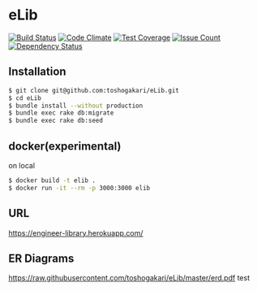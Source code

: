 # eLib

[![Build Status](https://travis-ci.org/toshogakari/eLib.svg)](https://travis-ci.org/toshogakari/eLib)
[![Code Climate](https://codeclimate.com/github/toshogakari/eLib/badges/gpa.svg)](https://codeclimate.com/github/toshogakari/eLib)
[![Test Coverage](https://codeclimate.com/github/toshogakari/eLib/badges/coverage.svg)](https://codeclimate.com/github/toshogakari/eLib/coverage)
[![Issue Count](https://codeclimate.com/github/toshogakari/eLib/badges/issue_count.svg)](https://codeclimate.com/github/toshogakari/eLib)
[![Dependency Status](https://gemnasium.com/toshogakari/eLib.svg)](https://gemnasium.com/toshogakari/eLib)

## Installation

```bash
$ git clone git@github.com:toshogakari/eLib.git
$ cd eLib
$ bundle install --without production
$ bundle exec rake db:migrate
$ bundle exec rake db:seed
```

## docker(experimental)

on local

```bash
$ docker build -t elib .
$ docker run -it --rm -p 3000:3000 elib
```

<!-- on cloud

```bash
$ docker build -t elib .
$ docker run -it --rm -p 3000:3000 elib
``` -->

## URL

https://engineer-library.herokuapp.com/

## ER Diagrams
https://raw.githubusercontent.com/toshogakari/eLib/master/erd.pdf
test
